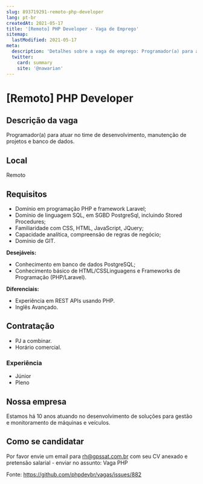 ```yaml
---
slug: 893719291-remoto-php-developer
lang: pt-br
createdAt: 2021-05-17
title: '[Remoto] PHP Developer - Vaga de Emprego'
sitemap:
  lastModified: 2021-05-17
meta:
  description: 'Detalhes sobre a vaga de emprego: Programador(a) para atuar no time de desenvolvimento, manutenção de projetos e banco de dados.'
  twitter:
    card: summary
    site: '@nawarian'
---
```


# [Remoto] PHP Developer


## Descrição da vaga

Programador(a) para atuar no time de desenvolvimento, manutenção de projetos e banco de dados.

## Local

Remoto

## Requisitos

- Domínio em programação PHP e framework Laravel;
- Domínio de linguagem SQL, em SGBD PostgreSql, incluindo Stored Procedures;
- Familiaridade com CSS, HTML, JavaScript, JQuery;
- Capacidade analítica, compreensão de regras de negócio;
- Domínio de GIT.

**Desejáveis:**

- Conhecimento em banco de dados PostgreSQL;
- Conhecimento básico de HTML/CSSLinguagens e Frameworks de Programação (PHP/Laravel).

**Diferenciais:**
- Experiência em REST APIs usando PHP.
- Inglês Avançado.

## Contratação

- PJ a combinar.
- Horário comercial.

### Experiência

- Júnior
- Pleno

## Nossa empresa

Estamos há 10 anos atuando no desenvolvimento de soluções para gestão e monitoramento de máquinas e veículos.

## Como se candidatar

Por favor envie um email para rh@gpssat.com.br com seu CV anexado e pretensão salarial - enviar no assunto: Vaga PHP




Fonte: https://github.com/phpdevbr/vagas/issues/882